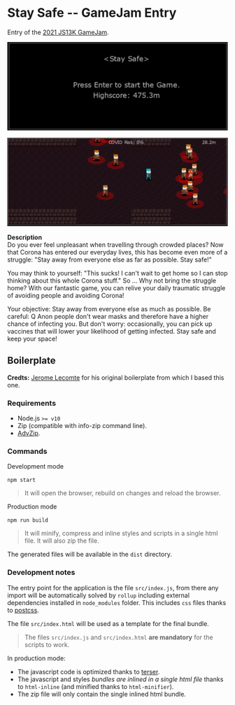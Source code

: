 # Stay Safe -- GameJam Entry

Entry of the [2021 JS13K GameJam](https://js13kgames.com/entries/stay-safe).

![Menu Screen](img/img.png)

![Gameplay](img/img_1.png)

**Description**  
Do you ever feel unpleasant when travelling through crowded places? Now that Corona has entered
our everyday lives, this has become even more of a struggle: "Stay away from everyone else as
far as possible. Stay safe!"

You may think to yourself: "This sucks! I can't wait to get home so I can stop thinking about
this whole Corona stuff."
So ... Why not bring the struggle home? With our fantastic game, you can relive your daily
traumatic struggle of avoiding people and avoiding Corona!

Your objective: Stay away from everyone else as much as possible. Be careful: Q Anon people
don't wear masks and therefore have a higher chance of infecting you. But don't worry:
occasionally, you can pick up vaccines that will lower your likelihood of getting infected.
Stay safe and keep your space!

## Boilerplate

**Credts:** [Jerome Lecomte](https://github.com/herebefrogs) for his original boilerplate from which I based this one.

### Requirements
- Node.js `>= v10`
- Zip (compatible with info-zip command line).
- [AdvZip](https://github.com/amadvance/advancecomp).

### Commands

Development mode

```
npm start
```

> It will open the browser, rebuild on changes and reload the browser.

Production mode
```
npm run build
```

> It will minify, compress and inline styles and scripts in a single html file. It will also zip the file.

The generated files will be available in the `dist` directory.

### Development notes

The entry point for the application is the file `src/index.js`, from there any import will be automatically solved by `rollup` including external dependencies installed in `node_modules` folder. This includes `css` files thanks to [postcss](https://github.com/postcss/postcss).

The file `src/index.html` will be used as a template for the final bundle.

> The files `src/index.js` and `src/index.html` **are mandatory** for the scripts to work.

In production mode:

- The javascript code is optimized thanks to [terser](https://github.com/terser/terser).
- The javascript and styles _bundles are inlined in a single html file_ thanks to `html-inline` (and minified thanks to `html-minifier`).
- The zip file will only contain the single inlined html bundle.
